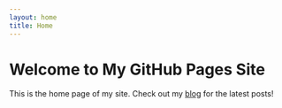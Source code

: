 ```yaml
---
layout: home
title: Home
---
```


# Welcome to My GitHub Pages Site

This is the home page of my site. Check out my [blog](/blog) for the latest posts!
